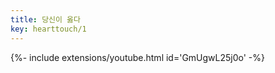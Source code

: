 ```yaml
---
title: 당신이 옳다
key: hearttouch/1
---
```


<div>{%- include extensions/youtube.html id='GmUgwL25j0o' -%}</div>
